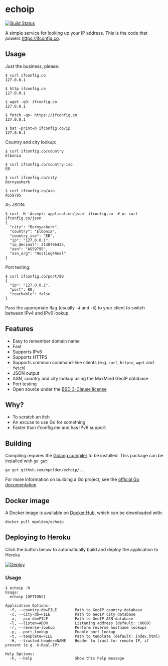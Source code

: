 # echoip

[![Build Status](https://travis-ci.org/mpolden/echoip.svg)](https://travis-ci.org/mpolden/echoip)

A simple service for looking up your IP address. This is the code that powers
https://ifconfig.co.

## Usage

Just the business, please:

```
$ curl ifconfig.co
127.0.0.1

$ http ifconfig.co
127.0.0.1

$ wget -qO- ifconfig.co
127.0.0.1

$ fetch -qo- https://ifconfig.co
127.0.0.1

$ bat -print=b ifconfig.co/ip
127.0.0.1
```

Country and city lookup:

```
$ curl ifconfig.co/country
Elbonia

$ curl ifconfig.co/country-iso
EB

$ curl ifconfig.co/city
Bornyasherk

$ curl ifconfig.co/asn
AS59795
```

As JSON:

```
$ curl -H 'Accept: application/json' ifconfig.co  # or curl ifconfig.co/json
{
  "city": "Bornyasherk",
  "country": "Elbonia",
  "country_iso": "EB",
  "ip": "127.0.0.1",
  "ip_decimal": 2130706433,
  "asn": "AS59795",
  "asn_org": "Hosting4Real"
}
```

Port testing:

```
$ curl ifconfig.co/port/80
{
  "ip": "127.0.0.1",
  "port": 80,
  "reachable": false
}
```

Pass the appropriate flag (usually `-4` and `-6`) to your client to switch
between IPv4 and IPv6 lookup.

## Features

* Easy to remember domain name
* Fast
* Supports IPv6
* Supports HTTPS
* Supports common command-line clients (e.g. `curl`, `httpie`, `wget` and `fetch`)
* JSON output
* ASN, country and city lookup using the MaxMind GeoIP database
* Port testing
* Open source under the [BSD 3-Clause license](https://opensource.org/licenses/BSD-3-Clause)

## Why?

* To scratch an itch
* An excuse to use Go for something
* Faster than ifconfig.me and has IPv6 support

## Building

Compiling requires the [Golang compiler](https://golang.org/) to be installed.
This package can be installed with `go get`:

`go get github.com/mpolden/echoip/...`

For more information on building a Go project, see the [official Go
documentation](https://golang.org/doc/code.html).

## Docker image

A Docker image is available on [Docker
Hub](https://hub.docker.com/r/mpolden/echoip), which can be downloaded with:

`docker pull mpolden/echoip`

## Deploying to Heroku

Click the button below to automatically build and deploy the application to Heroku

[![Deploy](https://www.herokucdn.com/deploy/button.svg)](https://heroku.com/deploy)

### Usage

```
$ echoip -h
Usage:
  echoip [OPTIONS]

Application Options:
  -f, --country-db=FILE        Path to GeoIP country database
  -c, --city-db=FILE           Path to GeoIP city database
  -a, --asn-db=FILE            Path to GeoIP ASN database
  -l, --listen=ADDR            Listening address (default: :8080)
  -r, --reverse-lookup         Perform reverse hostname lookups
  -p, --port-lookup            Enable port lookup
  -t, --template=FILE          Path to template (default: index.html)
  -H, --trusted-header=NAME    Header to trust for remote IP, if present (e.g. X-Real-IP)

Help Options:
  -h, --help                   Show this help message
```
